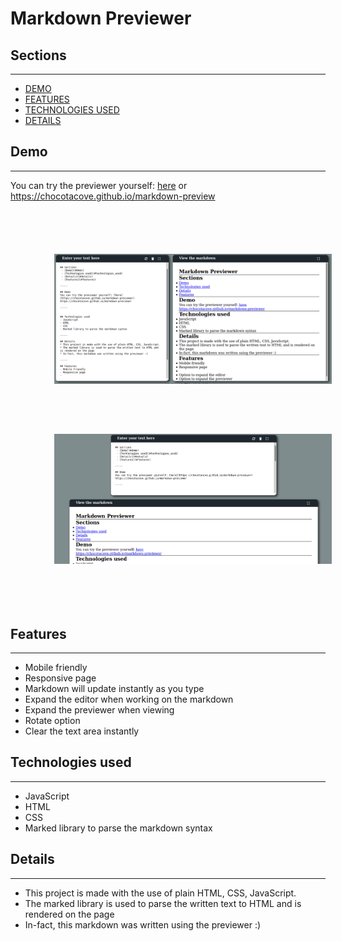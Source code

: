 # Markdown Previewer

## Sections
----
 - [DEMO](#demo)
 - [FEATURES](#features)
 - [TECHNOLOGIES USED](#technologies-used)
 - [DETAILS](#details)

## Demo
----
You can try the previewer yourself: [here](https://chocotacove.github.io/markdown-preview)  or
https://chocotacove.github.io/markdown-preview
<div style="display: flex;flex-wrap:wrap; padding: 30px;">
<img alt="demo" style="margin: 20px; padding: 20px;width: 600px" src="./img/demo1.png">
<img alt="demo" style="margin: 20px; padding: 20px;width: 600px" src="./img/demo2.png">
</div>

## Features
-----
- Mobile friendly
- Responsive page
- Markdown will update instantly as you type
- Expand the editor when working on the markdown
- Expand the previewer when viewing
- Rotate option
- Clear the text area instantly

## Technologies used
----
- JavaScript
- HTML
- CSS
- Marked library to parse the markdown syntax

## Details
-----
* This project is made with the use of plain HTML, CSS, JavaScript.
* The marked library is used to parse the written text to HTML and is rendered on the page
* In-fact, this markdown was written using the previewer :)
